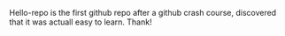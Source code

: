 Hello-repo is the first github repo after a github crash course, discovered that it was actuall easy to learn. Thank!
